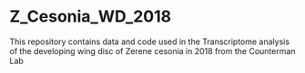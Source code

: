 # Z_Cesonia_WD_2018
This repository contains data and code used in the Transcriptome analysis of the developing wing disc of Zerene cesonia in 2018 from the Counterman Lab
